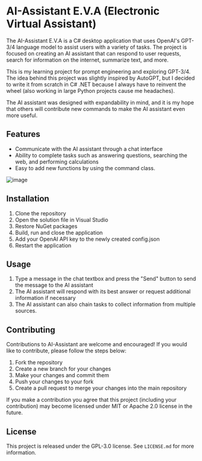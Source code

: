# AI-Assistant E.V.A (Electronic Virtual Assistant)

The AI-Assistant E.V.A is a C# desktop application that uses OpenAI's GPT-3/4 language model to assist users with a variety of tasks.
The project is focused on creating an AI assistant that can respond to user requests, search for information on the internet, summarize text, and more.

This is my learning project for prompt engineering and exploring GPT-3/4. The idea behind this project was slightly inspired by AutoGPT, but I decided to write it from scratch in C# .NET because I always have to reinvent the wheel (also working in large Python projects cause me headaches).

The AI assistant was designed with expandability in mind, and it is my hope that others will contribute new commands to make the AI assistant even more useful.

## Features
- Communicate with the AI assistant through a chat interface
- Ability to complete tasks such as answering questions, searching the web, and performing calculations
- Easy to add new functions by using the command class.

![image](https://user-images.githubusercontent.com/5654543/233810615-71caec2c-7113-4094-833d-580d74605359.png)

## Installation
1. Clone the repository
2. Open the solution file in Visual Studio
3. Restore NuGet packages
4. Build, run and close the application
5. Add your OpenAI API key to the newly created config.json
6. Restart the application

## Usage
1. Type a message in the chat textbox and press the "Send" button to send the message to the AI assistant
2. The AI assistant will respond with its best answer or request additional information if necessary
3. The AI assistant can also chain tasks to collect information from multiple sources.

## Contributing
Contributions to AI-Assistant are welcome and encouraged! If you would like to contribute, please follow the steps below:
1. Fork the repository
2. Create a new branch for your changes
3. Make your changes and commit them
4. Push your changes to your fork
5. Create a pull request to merge your changes into the main repository

If you make a contribution you agree that this project (including your contribution) may become licensed under MIT or Apache 2.0 license in the future.

## License
This project is released under the GPL-3.0 license. See `LICENSE.md` for more information.
